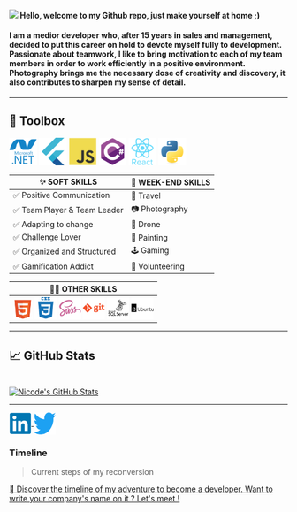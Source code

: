 



####  <img src="https://raw.githubusercontent.com/MartinHeinz/MartinHeinz/master/wave.gif" width="30px"> Hello, welcome to my Github repo, just make yourself at home ;) 
####  I am a medior developer who, after 15 years in sales and management, decided to put this career on hold to devote myself fully to development. Passionate about teamwork, I like to bring motivation to each of my team members in order to work efficiently in a positive environment. Photography brings me the necessary dose of creativity and discovery, it also contributes to sharpen my sense of detail. 

---

## 🧰 Toolbox


<img src="https://github.com/devicons/devicon/blob/master/icons/dot-net/dot-net-plain-wordmark.svg" alt="CSharp" width="50" height="50"/>  <img src="https://github.com/devicons/devicon/blob/master/icons/flutter/flutter-original.svg" alt="Flutter" width="50" height="50"/> <img src="https://github.com/devicons/devicon/blob/master/icons/javascript/javascript-original.svg" alt="JavaScript" width="50" height="50"/>  <img src="https://github.com/devicons/devicon/blob/master/icons/csharp/csharp-original.svg" alt="CSharp" width="50" height="50"/>  <img src="https://github.com/devicons/devicon/blob/master/icons/react/react-original-wordmark.svg" alt="React" width="50" height="50"/>   <img src="https://github.com/devicons/devicon/blob/master/icons/python/python-original.svg" alt="Python" width="50" height="50"/>



|  :sparkles: SOFT SKILLS                        |  :deciduous_tree: WEEK-END SKILLS |
|------------------------------------------------|-----------------------------------|
| :white_check_mark: Positive Communication      | :sunrise_over_mountains: Travel   |
| :white_check_mark: Team Player & Team Leader   | :camera: Photography              |
| :white_check_mark: Adapting to change          | :helicopter: Drone                |
| :white_check_mark: Challenge Lover             | :art: Painting                    |
| :white_check_mark: Organized and Structured    | :joystick: Gaming                 |
| :white_check_mark: Gamification Addict         | :open_hands: Volunteering         |

| :man_technologist: OTHER SKILLS                         |                        
|---------------------------------------------------------|
| <img src="https://github.com/devicons/devicon/blob/master/icons/html5/html5-original.svg" alt="HTML" width="35" height="35"/> <img src="https://github.com/devicons/devicon/blob/master/icons/css3/css3-plain-wordmark.svg" alt="CSS" width="40" height="40"/> <img src="https://github.com/devicons/devicon/blob/master/icons/sass/sass-original.svg" alt="CSS" width="40" height="40"/> <img src="https://github.com/devicons/devicon/blob/master/icons/git/git-plain-wordmark.svg" alt="CSS" width="40" height="40"/> <img src="https://github.com/devicons/devicon/blob/master/icons/microsoftsqlserver/microsoftsqlserver-plain-wordmark.svg" alt="CSS" width="40" height="40"/> <img src="https://github.com/devicons/devicon/blob/master/icons/ubuntu/ubuntu-plain-wordmark.svg" alt="CSS" width="40" height="40"/> |        

--- 

## &#x1f4c8; GitHub Stats

</br>
<a href="https://github.com/nicode-io/nicode-io">
  <img align="center" src="https://github-readme-stats.vercel.app/api?username=nicode-io&show_icons=true&line_height=27&count_private=true&title_color=ffffff&text_color=c9cacc&icon_color=2bbc8a&bg_color=1d1f21" alt="Nicode's GitHub Stats" />
</a>   

---

<a href="https://linkedin.com/in/nicolas-denoel">
  <img align="center" src="https://github.com/devicons/devicon/blob/master/icons/linkedin/linkedin-original.svg" alt="linkedin.com/in/nicolas-denoel" width="40" height="40" />
</a>  <a href="https://twitter.com/nicode_io">
  <img align="center" src="https://github.com/devicons/devicon/blob/master/icons/twitter/twitter-original.svg" alt="twitter.com/inicode_io" width="40" height="40" />
</a>  

### Timeline
> Current steps of my reconversion

[:calendar: Discover the timeline of my adventure to become a developer. Want to write your company's name on it ? Let's meet !](https://timelines.gitkraken.com/timeline/2e12cc334eb0406b84bf7a6339e666c4?range=2020-05-26_2021-08-02)

